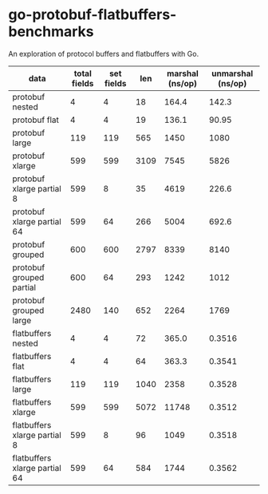 # go-protobuf-flatbuffers-benchmarks
An exploration of protocol buffers and flatbuffers with Go.

| data                          | total fields | set fields | len  | marshal (ns/op) | unmarshal (ns/op) |
|-------------------------------|--------------|------------|------|-----------------|-------------------|
| protobuf nested               | 4            | 4          | 18   | 164.4           | 142.3             |
| protobuf flat                 | 4            | 4          | 19   | 136.1           | 90.95             |
| protobuf large                | 119          | 119        | 565  | 1450            | 1080              |
| protobuf xlarge               | 599          | 599        | 3109 | 7545            | 5826              |
| protobuf xlarge partial 8     | 599          | 8          | 35   | 4619            | 226.6             |
| protobuf xlarge partial 64    | 599          | 64         | 266  | 5004            | 692.6             |
| protobuf grouped              | 600          | 600        | 2797 | 8339            | 8140              |
| protobuf grouped partial      | 600          | 64         | 293  | 1242            | 1012              |
| protobuf grouped large        | 2480         | 140        | 652  | 2264            | 1769              |
| flatbuffers nested            | 4            | 4          | 72   | 365.0           | 0.3516            |
| flatbuffers flat              | 4            | 4          | 64   | 363.3           | 0.3541            |
| flatbuffers large             | 119          | 119        | 1040 | 2358            | 0.3528            |
| flatbuffers xlarge            | 599          | 599        | 5072 | 11748           | 0.3512            |
| flatbuffers xlarge partial 8  | 599          | 8          | 96   | 1049            | 0.3518            |
| flatbuffers xlarge partial 64 | 599          | 64         | 584  | 1744            | 0.3562            |
